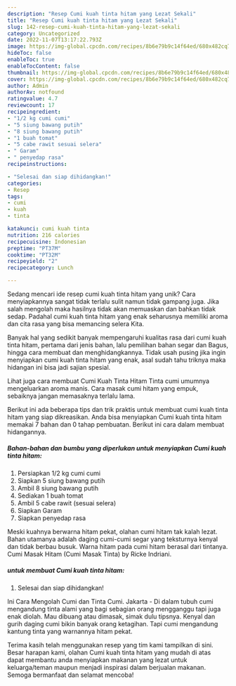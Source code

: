 ```yaml
---
description: "Resep Cumi kuah tinta hitam yang Lezat Sekali"
title: "Resep Cumi kuah tinta hitam yang Lezat Sekali"
slug: 142-resep-cumi-kuah-tinta-hitam-yang-lezat-sekali
category: Uncategorized
date: 2022-11-07T13:17:22.793Z
image: https://img-global.cpcdn.com/recipes/8b6e79b9c14f64ed/680x482cq70/cumi-kuah-tinta-hitam-foto-resep-utama.jpg
hideToc: false
enableToc: true
enableTocContent: false
thumbnail: https://img-global.cpcdn.com/recipes/8b6e79b9c14f64ed/680x482cq70/cumi-kuah-tinta-hitam-foto-resep-utama.jpg
cover: https://img-global.cpcdn.com/recipes/8b6e79b9c14f64ed/680x482cq70/cumi-kuah-tinta-hitam-foto-resep-utama.jpg
author: Admin
authorAv: notfound
ratingvalue: 4.7
reviewcount: 17
recipeingredient:
- "1/2 kg cumi cumi"
- "5 siung bawang putih"
- "8 siung bawang putih"
- "1 buah tomat"
- "5 cabe rawit sesuai selera"
- " Garam"
- " penyedap rasa"
recipeinstructions:

- "Selesai dan siap dihidangkan!"
categories:
- Resep
tags:
- cumi
- kuah
- tinta

katakunci: cumi kuah tinta 
nutrition: 216 calories
recipecuisine: Indonesian
preptime: "PT37M"
cooktime: "PT32M"
recipeyield: "2"
recipecategory: Lunch

---
```





Sedang mencari ide resep cumi kuah tinta hitam yang unik? Cara menyiapkannya sangat tidak terlalu sulit namun tidak gampang juga. Jika salah mengolah maka hasilnya tidak akan memuaskan dan bahkan tidak sedap. Padahal cumi kuah tinta hitam yang enak seharusnya memiliki aroma dan cita rasa yang bisa memancing selera Kita.





Banyak hal yang sedikit banyak mempengaruhi kualitas rasa dari cumi kuah tinta hitam, pertama dari jenis bahan, lalu pemilihan bahan segar dan Bagus, hingga cara membuat dan menghidangkannya. Tidak usah pusing jika ingin menyiapkan cumi kuah tinta hitam yang enak,      asal sudah tahu triknya maka hidangan ini bisa jadi sajian spesial.














Lihat juga cara membuat Cumi Kuah Tinta Hitam Tinta cumi umumnya mengeluarkan aroma manis. Cara masak cumi hitam yang empuk, sebaiknya jangan memasaknya terlalu lama.






Berikut ini ada beberapa tips dan trik praktis untuk membuat cumi kuah tinta hitam yang siap dikreasikan. Anda bisa menyiapkan Cumi kuah tinta hitam memakai 7 bahan dan 0 tahap pembuatan. Berikut ini cara dalam membuat hidangannya.

<!--inarticleads1-->

##### Bahan-bahan dan bumbu yang diperlukan untuk menyiapkan Cumi kuah tinta hitam:

1. Persiapkan 1/2 kg cumi cumi
1. Siapkan 5 siung bawang putih
1. Ambil 8 siung bawang putih
1. Sediakan 1 buah tomat
1. Ambil 5 cabe rawit (sesuai selera)
1. Siapkan  Garam
1. Siapkan  penyedap rasa


Meski kuahnya berwarna hitam pekat, olahan cumi hitam tak kalah lezat. Bahan utamanya adalah daging cumi-cumi segar yang teksturnya kenyal dan tidak berbau busuk. Warna hitam pada cumi hitam berasal dari tintanya. Cumi Masak Hitam (Cumi Masak Tinta) by Ricke Indriani. 

<!--inarticleads2-->

#####  untuk membuat Cumi kuah tinta hitam:


1. Selesai dan siap dihidangkan!

Ini Cara Mengolah Cumi dan Tinta Cumi. Jakarta - Di dalam tubuh cumi mengandung tinta alami yang bagi sebagian orang mengganggu tapi juga enak diolah. Mau dibuang atau dimasak, simak dulu tipsnya. Kenyal dan gurih daging cumi bikin banyak orang ketagihan. Tapi cumi mengandung kantung tinta yang warnannya hitam pekat. 

Terima kasih telah menggunakan resep yang tim kami tampilkan di sini. Besar harapan kami, olahan Cumi kuah tinta hitam yang mudah di atas dapat membantu anda menyiapkan makanan yang lezat untuk keluarga/teman maupun menjadi inspirasi dalam berjualan makanan. Semoga bermanfaat dan selamat mencoba!
